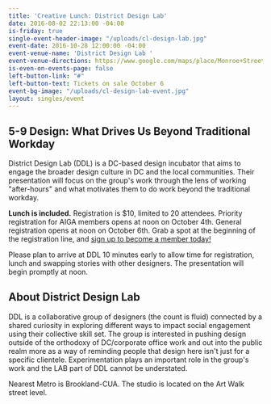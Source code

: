 ```yaml
---
title: 'Creative Lunch: District Design Lab'
date: 2016-08-02 22:13:00 -04:00
is-friday: true
single-event-header-image: "/uploads/cl-design-lab.jpg"
event-date: 2016-10-28 12:00:00 -04:00
event-venue-name: 'District Design Lab '
event-venue-directions: https://www.google.com/maps/place/Monroe+Street+Market/@38.9323675,-76.9982831,17z/data=!4m8!1m2!2m1!1sMonroe+St+Market+NE,+Studio+17++Washington,+DC+!3m4!1s0x89b7c7ee28fdcef7:0x420d44886032c18b!8m2!3d38.931907!4d-76.996965
is-even-on-events-page: false
left-button-link: "#"
left-button-text: Tickets on sale October 6
event-bg-image: "/uploads/cl-design-lab-event.jpg"
layout: singles/event
---
```


## 5-9 Design: What Drives Us Beyond Traditional Workday

District Design Lab (DDL) is a DC-based design incubator that aims to engage the broader design culture in DC and the local communities. Their presentation will focus on the group's work through the lens of working "after-hours" and what motivates them to do work beyond the traditional workday.

**Lunch is included.** Registration is $10, limited to 20 attendees. Priority registration for AIGA members opens at noon on October 4th. General registration opens at noon on October 6th. Grab a spot at the beginning of the registration line, and [sign up to become a member today!](http://www.aiga.org/join)

Please plan to arrive at DDL 10 minutes early to allow time for registration, lunch and swapping stories with other designers. The presentation will begin promptly at noon.

## About District Design Lab

DDL is a collaborative group of designers (the count is fluid) connected by a shared curiosity in exploring different ways to impact social engagement using their collective skill set. The group is interested in pushing design outside of the orthodoxy of DC/corporate office work and out into the public realm more as a way of reminding people that design here isn't just for a specific clientele. Experimentation plays an important role in the group's work and the LAB part of DDL cannot be understated.

Nearest Metro is Brookland-CUA. The studio is located on the Art Walk street level.